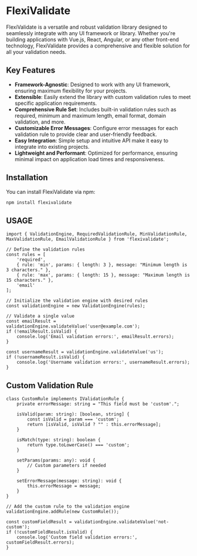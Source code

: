 # FlexiValidate

FlexiValidate is a versatile and robust validation library designed to seamlessly integrate with any UI framework or library. Whether you're building applications with Vue.js, React, Angular, or any other front-end technology, FlexiValidate provides a comprehensive and flexible solution for all your validation needs.

## Key Features

- **Framework-Agnostic**: Designed to work with any UI framework, ensuring maximum flexibility for your projects.
- **Extensible**: Easily extend the library with custom validation rules to meet specific application requirements.
- **Comprehensive Rule Set**: Includes built-in validation rules such as required, minimum and maximum length, email format, domain validation, and more.
- **Customizable Error Messages**: Configure error messages for each validation rule to provide clear and user-friendly feedback.
- **Easy Integration**: Simple setup and intuitive API make it easy to integrate into existing projects.
- **Lightweight and Performant**: Optimized for performance, ensuring minimal impact on application load times and responsiveness.

## Installation

You can install FlexiValidate via npm:

```sh
npm install flexivalidate
```
## USAGE

```
import { ValidationEngine, RequiredValidationRule, MinValidationRule, MaxValidationRule, EmailValidationRule } from 'flexivalidate';

// Define the validation rules
const rules = [
    'required',
    { rule: 'min', params: { length: 3 }, message: "Minimum length is 3 characters." },
    { rule: 'max', params: { length: 15 }, message: "Maximum length is 15 characters." },
    'email'
];

// Initialize the validation engine with desired rules
const validationEngine = new ValidationEngine(rules);

// Validate a single value
const emailResult = validationEngine.validateValue('user@example.com');
if (!emailResult.isValid) {
    console.log('Email validation errors:', emailResult.errors);
}

const usernameResult = validationEngine.validateValue('us');
if (!usernameResult.isValid) {
    console.log('Username validation errors:', usernameResult.errors);
}
```

## Custom Validation Rule

```
class CustomRule implements IValidationRule {
    private errorMessage: string = "This field must be 'custom'.";

    isValid(param: string): [boolean, string] {
        const isValid = param === 'custom';
        return [isValid, isValid ? "" : this.errorMessage];
    }

    isMatch(type: string): boolean {
        return type.toLowerCase() === 'custom';
    }

    setParams(params: any): void {
        // Custom parameters if needed
    }

    setErrorMessage(message: string): void {
        this.errorMessage = message;
    }
}

// Add the custom rule to the validation engine
validationEngine.addRule(new CustomRule());

const customFieldResult = validationEngine.validateValue('not-custom');
if (!customFieldResult.isValid) {
    console.log('Custom field validation errors:', customFieldResult.errors);
}
```
